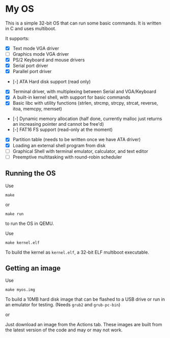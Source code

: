 # My OS
This is a simple 32-bit OS that can run some basic commands. It is written in C and uses multiboot.

It supports:
- [x] Text mode VGA driver
- [ ] Graphics mode VGA driver
- [x] PS/2 Keyboard and mouse drivers
- [x] Serial port driver
- [x] Parallel port driver
- [-] ATA Hard disk support (read only)
- [x] Terminal driver, with multiplexing between Serial and VGA/Keyboard
- [x] A built-in kernel shell, with support for basic commands
- [x] Basic libc with utility functions (strlen, strcmp, strcpy, strcat, reverse, itoa, memcpy, memset)
- [-] Dynamic memory allocation (half done, currently malloc just returns an increasing pointer and cannot be free'd)
- [-] FAT16 FS support (read-only at the moment)
- [x] Partition table (needs to be written once we have ATA driver)
- [x] Loading an external shell program from disk
- [ ] Graphical Shell with terminal emulator, calculator, and text editor
- [ ] Preemptive multitasking with round-robin scheduler
## Running the OS
Use
```
make
```
or
```
make run
```
to run the OS in QEMU.

Use
```
make kernel.elf
```
To build the kernel as `kernel.elf`, a 32-bit ELF multiboot executable.

## Getting an image
Use
```
make myos.img
```
To build a 10MB hard disk image that can be flashed to a USB drive or run in an emulator for testing. (Needs `grub2` and `grub-pc-bin`)

or

Just download an image from the Actions tab. These images are built from the latest version of the code and may or may not work.
